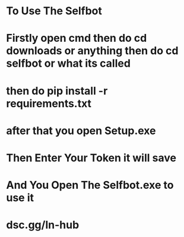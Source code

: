 # To Use The Selfbot
# Firstly open cmd then do cd downloads or anything then do cd selfbot or what its called
# then do pip install -r requirements.txt
# after that you open Setup.exe
# Then Enter Your Token it will save
# And You Open The Selfbot.exe to use it
# dsc.gg/ln-hub